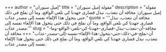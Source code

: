 +++
author = "إميل سيوران"
title = "مقولة إميل سيوران"
description = "مقولة إميل سيوران: مخافة أن نتعذب، نبذل قصارى جهدنا كي نلغي الواقع، وما أن نفلح في ذلك حتى يتحول هذا الإلغاء نفسه إلى مصدر عذاب."
quote = '''مخافة أن نتعذب، نبذل قصارى جهدنا كي نلغي الواقع، وما أن نفلح في ذلك حتى يتحول هذا الإلغاء نفسه إلى مصدر عذاب.''' 
slug = "مخافة-أن-نتعذب-نبذل-قصارى-جهدنا-كي-نلغي-الواقع-وما-أن-نفلح-في-ذلك-حتى-يتحول-هذا-الإلغاء-نفسه-إلى-مصدر-عذاب"
+++
مخافة أن نتعذب، نبذل قصارى جهدنا كي نلغي الواقع، وما أن نفلح في ذلك حتى يتحول هذا الإلغاء نفسه إلى مصدر عذاب.
